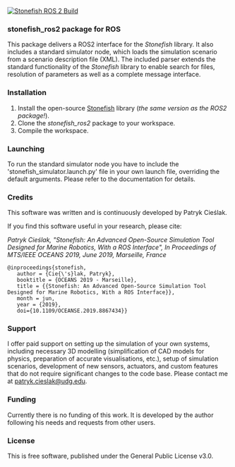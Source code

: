[![Stonefish ROS 2 Build](https://github.com/vortexntnu/stonefish_ros2/actions/workflows/build-package.yml/badge.svg)](https://github.com/vortexntnu/stonefish_ros2/actions/workflows/build-package.yml)

### stonefish_ros2 package for ROS

This package delivers a ROS2 interface for the _Stonefish_ library. It also includes a standard simulator node, which loads the simulation scenario from a scenario description file (XML). The included parser extends the standard functionality of the _Stonefish_ library to enable search for files, resolution of parameters as well as a complete message interface. 

### Installation

1. Install the open-source [Stonefish](https://github.com/patrykcieslak/stonefish) library (*the same version as the ROS2 package!*).
2. Clone the *stonefish_ros2* package to your workspace.
3. Compile the workspace.

### Launching

To run the standard simulator node you have to include the 'stonefish_simulator.launch.py' file in your own launch file, overriding the default arguments.
Please refer to the documentation for details.

### Credits
This software was written and is continuously developed by Patryk Cieślak.

If you find this software useful in your research, please cite:

*Patryk Cieślak, "Stonefish: An Advanced Open-Source Simulation Tool Designed for Marine Robotics, With a ROS Interface", In Proceedings of MTS/IEEE OCEANS 2019, June 2019, Marseille, France*
```
@inproceedings{stonefish,
   author = {Cie{\'s}lak, Patryk},
   booktitle = {OCEANS 2019 - Marseille},
   title = {{Stonefish: An Advanced Open-Source Simulation Tool Designed for Marine Robotics, With a ROS Interface}},
   month = jun,
   year = {2019},
   doi={10.1109/OCEANSE.2019.8867434}}
```

### Support
I offer paid support on setting up the simulation of your own systems, including necessary 3D modelling (simplification of CAD models for physics, preparation of accurate visualisations, etc.), setup of simulation scenarios, development of new sensors, actuators, and custom features that do not require significant changes to the code base. Please contact me at [patryk.cieslak@udg.edu](mailto:patryk.cieslak@udg.edu).

### Funding
Currently there is no funding of this work. It is developed by the author following his needs and requests from other users.

### License
This is free software, published under the General Public License v3.0.
